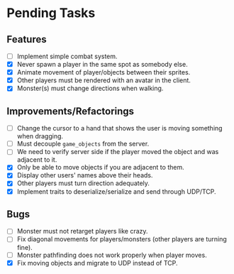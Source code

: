 # Pending Tasks

## Features

- [ ] Implement simple combat system.
- [x] Never spawn a player in the same spot as somebody else.
- [x] Animate movement of player/objects between their sprites.
- [x] Other players must be rendered with an avatar in the client.
- [x] Monster(s) must change directions when walking.

## Improvements/Refactorings

- [ ] Change the cursor to a hand that shows the user is moving something when dragging.
- [ ] Must decouple `game_objects` from the server.
- [ ] We need to verify server side if the player moved the object and was adjacent to it.
- [x] Only be able to move objects if you are adjacent to them.
- [x] Display other users' names above their heads.
- [x] Other players must turn direction adequately.
- [x] Implement traits to deserialize/serialize and send through UDP/TCP.

## Bugs

- [ ] Monster must not retarget players like crazy.
- [ ] Fix diagonal movements for players/monsters (other players are turning fine).
- [ ] Monster pathfinding does not work properly when player moves.
- [x] Fix moving objects and migrate to UDP instead of TCP.
